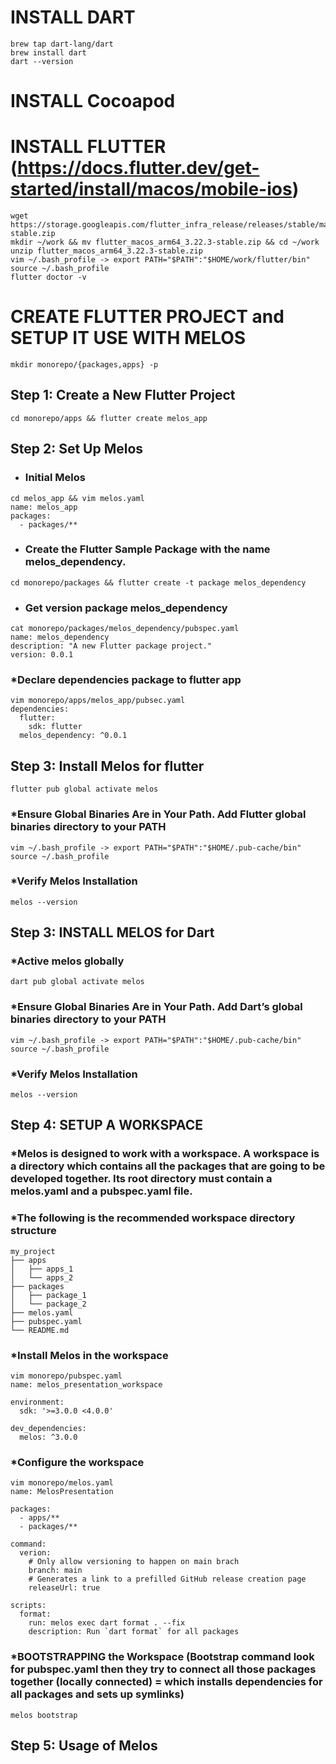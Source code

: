 # INSTALL DART
```
brew tap dart-lang/dart
brew install dart
dart --version
```
# INSTALL Cocoapod

# INSTALL FLUTTER (https://docs.flutter.dev/get-started/install/macos/mobile-ios)
```
wget https://storage.googleapis.com/flutter_infra_release/releases/stable/macos/flutter_macos_arm64_3.22.3-stable.zip
mkdir ~/work && mv flutter_macos_arm64_3.22.3-stable.zip && cd ~/work
unzip flutter_macos_arm64_3.22.3-stable.zip
vim ~/.bash_profile -> export PATH="$PATH":"$HOME/work/flutter/bin" 
source ~/.bash_profile
flutter doctor -v
```
# CREATE FLUTTER PROJECT and SETUP IT USE WITH MELOS
`mkdir monorepo/{packages,apps} -p`
## Step 1: Create a New Flutter Project
`cd monorepo/apps && flutter create melos_app`
## Step 2: Set Up Melos
* ### Initial Melos
```
cd melos_app && vim melos.yaml
name: melos_app
packages:
  - packages/**
```  
+ ### Create the Flutter Sample Package with the name melos_dependency.
`cd monorepo/packages && flutter create -t package melos_dependency`
- ### Get version package melos_dependency
```
cat monorepo/packages/melos_dependency/pubspec.yaml 
name: melos_dependency
description: "A new Flutter package project."
version: 0.0.1
```
### *Declare dependencies package to flutter app 
```
vim monorepo/apps/melos_app/pubsec.yaml
dependencies:
  flutter:
    sdk: flutter
  melos_dependency: ^0.0.1
```
## Step 3: Install Melos for flutter
`flutter pub global activate melos`
### *Ensure Global Binaries Are in Your Path. Add Flutter global binaries directory to your PATH
`
vim ~/.bash_profile -> export PATH="$PATH":"$HOME/.pub-cache/bin"
source ~/.bash_profile
`
### *Verify Melos Installation
`melos --version`

## Step 3: INSTALL MELOS for Dart
### *Active melos globally
`dart pub global activate melos`
### *Ensure Global Binaries Are in Your Path. Add Dart’s global binaries directory to your PATH
```
vim ~/.bash_profile -> export PATH="$PATH":"$HOME/.pub-cache/bin"
source ~/.bash_profile
```
### *Verify Melos Installation
```melos --version```

## Step 4: SETUP A WORKSPACE
### *Melos is designed to work with a workspace. A workspace is a directory which contains all the packages that are going to be developed together. Its root directory must contain a melos.yaml and a pubspec.yaml file.
### *The following is the recommended workspace directory structure
```
my_project
├── apps
│   ├── apps_1
│   └── apps_2
├── packages
│   ├── package_1
│   └── package_2
├── melos.yaml
├── pubspec.yaml
└── README.md
```
### *Install Melos in the workspace
```
vim monorepo/pubspec.yaml
name: melos_presentation_workspace

environment:
  sdk: '>=3.0.0 <4.0.0'

dev_dependencies:
  melos: ^3.0.0
```
### *Configure the workspace  
```
vim monorepo/melos.yaml
name: MelosPresentation

packages:
  - apps/**
  - packages/**

command:
  verion:
    # Only allow versioning to happen on main brach
    branch: main
    # Generates a link to a prefilled GitHub release creation page
    releaseUrl: true

scripts:
  format:
    run: melos exec dart format . --fix
    description: Run `dart format` for all packages
```
### *BOOTSTRAPPING the Workspace (Bootstrap command look for pubspec.yaml then they try to connect all those packages together (locally connected) = which installs dependencies for all packages and sets up symlinks)
```melos bootstrap```

## Step 5: Usage of Melos





